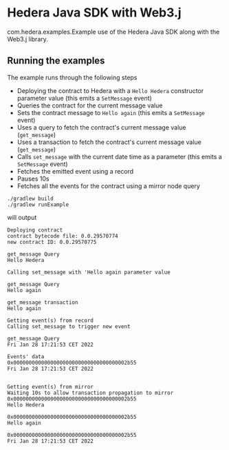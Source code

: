 # Hedera Java SDK with Web3.j

com.hedera.examples.Example use of the Hedera Java SDK along with the Web3.j library.

## Running the examples

The example runs through the following steps
* Deploying the contract to Hedera with a `Hello Hedera` constructor parameter value (this emits a `SetMessage` event)
* Queries the contract for the current message value
* Sets the contract message to `Hello again` (this emits a `SetMessage` event)
* Uses a query to fetch the contract's current message value (`get_message`)
* Uses a transaction to fetch the contract's current message value (`get_message`)
* Calls `set_message` with the current date time as a parameter (this emits a `SetMessage` event)
* Fetches the emitted event using a record
* Pauses 10s
* Fetches all the events for the contract using a mirror node query

```shell
./gradlew build
./gradlew runExample
```

will output

```shell
Deploying contract
contract bytecode file: 0.0.29570774
new contract ID: 0.0.29570775

get_message Query
Hello Hedera

Calling set_message with 'Hello again parameter value

get_message Query
Hello again

get_message transaction
Hello again

Getting event(s) from record
Calling set_message to trigger new event

get_message Query
Fri Jan 28 17:21:53 CET 2022

Events' data
0x0000000000000000000000000000000000002b55
Fri Jan 28 17:21:53 CET 2022


Getting event(s) from mirror
Waiting 10s to allow transaction propagation to mirror
0x0000000000000000000000000000000000002b55
Hello Hedera

0x0000000000000000000000000000000000002b55
Hello again

0x0000000000000000000000000000000000002b55
Fri Jan 28 17:21:53 CET 2022
```

